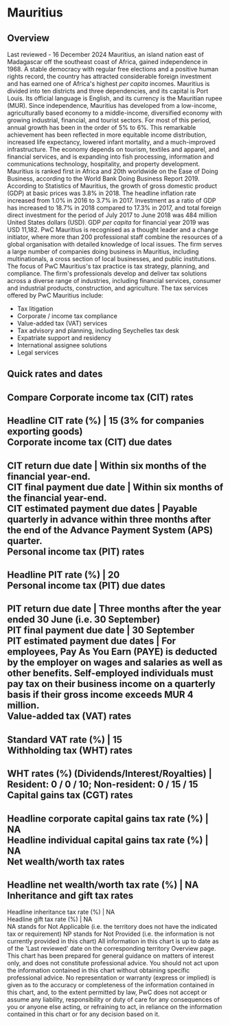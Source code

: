 # Mauritius
## Overview
Last reviewed - 16 December 2024
Mauritius, an island nation east of Madagascar off the southeast coast of Africa, gained independence in 1968. A stable democracy with regular free elections and a positive human rights record, the country has attracted considerable foreign investment and has earned one of Africa's highest _per capita_ incomes. Mauritius is divided into ten districts and three dependencies, and its capital is Port Louis. Its official language is English, and its currency is the Mauritian rupee (MUR).
Since independence, Mauritius has developed from a low-income, agriculturally based economy to a middle-income, diversified economy with growing industrial, financial, and tourist sectors. For most of this period, annual growth has been in the order of 5% to 6%. This remarkable achievement has been reflected in more equitable income distribution, increased life expectancy, lowered infant mortality, and a much-improved infrastructure. The economy depends on tourism, textiles and apparel, and financial services, and is expanding into fish processing, information and communications technology, hospitality, and property development.
Mauritius is ranked first in Africa and 20th worldwide on the Ease of Doing Business, according to the World Bank Doing Business Report 2019.
According to Statistics of Mauritius, the growth of gross domestic product (GDP) at basic prices was 3.8% in 2018. The headline inflation rate increased from 1.0% in 2016 to 3.7% in 2017.
Investment as a ratio of GDP has increased to 18.7% in 2018 compared to 17.3% in 2017, and total foreign direct investment for the period of July 2017 to June 2018 was 484 million United States dollars (USD). GDP _per capita_ for financial year 2019 was USD 11,182.
PwC Mauritius is recognised as a thought leader and a change initiator, where more than 200 professional staff combine the resources of a global organisation with detailed knowledge of local issues. The firm serves a large number of companies doing business in Mauritius, including multinationals, a cross section of local businesses, and public institutions.
The focus of PwC Mauritius's tax practice is tax strategy, planning, and compliance. The firm's professionals develop and deliver tax solutions across a diverse range of industries, including financial services, consumer and industrial products, construction, and agriculture. The tax services offered by PwC Mauritius include:
  * Tax litigation
  * Corporate / income tax compliance 
  * Value-added tax (VAT) services
  * Tax advisory and planning, including Seychelles tax desk
  * Expatriate support and residency
  * International assignee solutions
  * Legal services


## Quick rates and dates
Compare
Corporate income tax (CIT) rates   
---  
Headline CIT rate (%) |  15 (3% for companies exporting goods)  
Corporate income tax (CIT) due dates   
---  
CIT return due date |  Within six months of the financial year-end.  
CIT final payment due date |  Within six months of the financial year-end.  
CIT estimated payment due dates |  Payable quarterly in advance within three months after the end of the Advance Payment System (APS) quarter.  
Personal income tax (PIT) rates   
---  
Headline PIT rate (%) |  20  
Personal income tax (PIT) due dates   
---  
PIT return due date |  Three months after the year ended 30 June (i.e. 30 September)  
PIT final payment due date |  30 September  
PIT estimated payment due dates |  For employees, Pay As You Earn (PAYE) is deducted by the employer on wages and salaries as well as other benefits. Self-employed individuals must pay tax on their business income on a quarterly basis if their gross income exceeds MUR 4 million.  
Value-added tax (VAT) rates   
---  
Standard VAT rate (%) |  15  
Withholding tax (WHT) rates   
---  
WHT rates (%) (Dividends/Interest/Royalties) |  Resident: 0 / 0 / 10; Non-resident: 0 / 15 / 15  
Capital gains tax (CGT) rates   
---  
Headline corporate capital gains tax rate (%) |  NA  
Headline individual capital gains tax rate (%) |  NA  
Net wealth/worth tax rates   
---  
Headline net wealth/worth tax rate (%) |  NA  
Inheritance and gift tax rates   
---  
Headline inheritance tax rate (%) |  NA  
Headline gift tax rate (%) |  NA  
NA stands for Not Applicable (i.e. the territory does not have the indicated tax or requirement)
NP stands for Not Provided (i.e. the information is not currently provided in this chart) 
All information in this chart is up to date as of the 'Last reviewed' date on the corresponding territory Overview page. This chart has been prepared for general guidance on matters of interest only, and does not constitute professional advice. You should not act upon the information contained in this chart without obtaining specific professional advice. No representation or warranty (express or implied) is given as to the accuracy or completeness of the information contained in this chart, and, to the extent permitted by law, PwC does not accept or assume any liability, responsibility or duty of care for any consequences of you or anyone else acting, or refraining to act, in reliance on the information contained in this chart or for any decision based on it.
